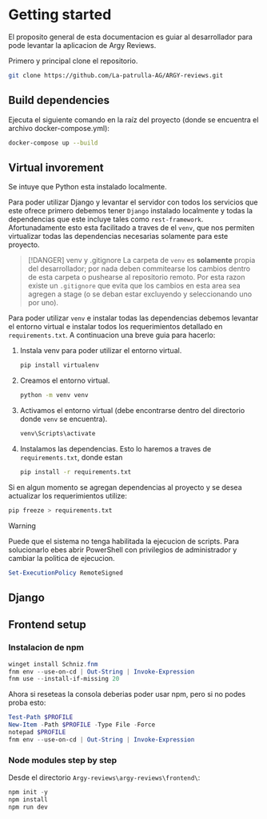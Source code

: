 # Getting started
El proposito general de esta documentacion es guiar al desarrollador para pode levantar la aplicacion de Argy Reviews.

Primero y principal clone el repositorio.
```bash
git clone https://github.com/La-patrulla-AG/ARGY-reviews.git
```
## Build dependencies
Ejecuta el siguiente comando en la raíz del proyecto (donde se encuentra el archivo docker-compose.yml):
```bash
docker-compose up --build
```
## Virtual invorement
Se intuye que Python esta instalado localmente.

Para poder utilizar Django y levantar el servidor con todos los servicios que este ofrece primero debemos tener `Django` instalado localmente y todas la dependencias que este incluye tales como `rest-framework`. Afortunadamente esto esta facilitado a traves de el `venv`, que nos permiten virtualizar todas las dependencias necesarias solamente para este proyecto.

>[!DANGER] venv y .gitignore
>La carpeta de `venv` es __solamente__ propia del desarrollador; por nada deben commitearse los cambios dentro de esta carpeta o pushearse al repositorio remoto.
>Por esta razon existe un `.gitignore` que evita que los cambios en esta area sea agregen a stage (o se deban estar excluyendo y seleccionando uno por uno).

Para poder utilizar `venv` e instalar todas las dependencias debemos levantar el entorno virtual e instalar todos los requerimientos detallado en `requirements.txt`. A continuacion una breve guia para hacerlo:

1. Instala venv para poder utilizar el entorno virtual.
    ```bash
    pip install virtualenv
    ```
2. Creamos el entorno virtual.
    ```bash
    python -m venv venv
    ```
3. Activamos el entorno virtual (debe encontrarse dentro del directorio donde `venv` se encuentra).
    ```bash
    venv\Scripts\activate
    ```
4. Instalamos las dependencias. Esto lo haremos a traves de `requirements.txt`, donde estan
    ```bash
    pip install -r requirements.txt
    ```

Si en algun momento se agregan dependencias al proyecto y se desea actualizar los requerimientos utilize:
```bash
pip freeze > requirements.txt
```

> [!WARNING]
> Puede que el sistema no tenga habilitada la ejecucion de scripts. Para solucionarlo ebes abrir PowerShell con privilegios de administrador y cambiar la politica de ejecucion.
>   ```powershell
>   Set-ExecutionPolicy RemoteSigned
>   ```

## Django

## Frontend setup
### Instalacion de npm
```PowerShell
winget install Schniz.fnm
fnm env --use-on-cd | Out-String | Invoke-Expression 
fnm use --install-if-missing 20
```
Ahora si reseteas la consola deberias poder usar npm, pero si no podes proba esto:
```PowerShell
Test-Path $PROFILE
New-Item -Path $PROFILE -Type File -Force
notepad $PROFILE
fnm env --use-on-cd | Out-String | Invoke-Expression
```
### Node modules step by step
Desde el directorio `Argy-reviews\argy-reviews\frontend\`:
```powershell 
npm init -y
npm install
npm run dev
```
#